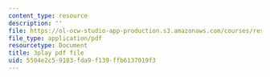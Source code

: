 ```yaml
---
content_type: resource
description: ''
file: https://ol-ocw-studio-app-production.s3.amazonaws.com/courses/res-6-007-signals-and-systems-spring-2011/5504e2c59183fda9f139ffb6137019f3_KJnAy6hzetw.pdf
file_type: application/pdf
resourcetype: Document
title: 3play pdf file
uid: 5504e2c5-9183-fda9-f139-ffb6137019f3
---
```

